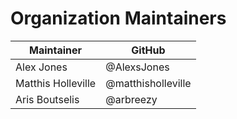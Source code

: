 # Organization Maintainers

| Maintainer             | GitHub             |
|------------------------|--------------------|
| Alex Jones             | @AlexsJones        |
| Matthis Holleville     | @matthisholleville |
| Aris Boutselis         | @arbreezy          |




